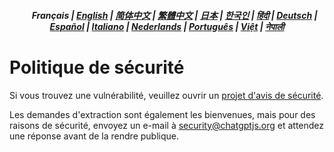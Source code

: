 <div align="center">
<h5> <a href="../"><img height=15 style="margin: 0 3px -2px" src="https://raw.githubusercontent.com/kudoai/chatgpt.js/6fa1659feadaf70853996dc7d7f6e1ab5a1e6301/media/images/icons/earth-americas.svg"></a> Français | <a href="../SECURITY.md">English</a> | <a href="../zh-cn/SECURITY.md">简体中文</a> | <a href="../zh-tw/SECURITY.md">繁體中文</a> | <a href="../ja/SECURITY.md">日本</a> | <a href="../ko/SECURITY.md">한국인</a> | <a href="../hi/SECURITY.md">हिंदी</a> | <a href="../de/SECURITY.md">Deutsch</a> | <a href="../es/SECURITY.md">Español</a> | <a href="../it/SECURITY.md">Italiano</a> | <a href="../nl/SECURITY.md">Nederlands</a> | <a href="../pt/SECURITY.md">Português</a> | <a href="../vi/SECURITY.md">Việt</a> | <a href="../ne/SECURITY.md">नेपाली</a></h5>
</div>

# Politique de sécurité

Si vous trouvez une vulnérabilité, veuillez ouvrir un [projet d'avis de sécurité](https://github.com/kudoai/chatgpt.js/security/advisories/new).

Les demandes d'extraction sont également les bienvenues, mais pour des raisons de sécurité, envoyez un e-mail à security@chatgptjs.org et attendez une réponse avant de la rendre publique.
